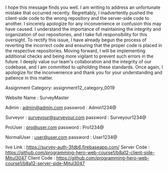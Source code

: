 I hope this message finds you well. I am writing to address an unfortunate mistake that occurred recently. Regrettably, I inadvertently pushed the client-side code to the wrong repository and the server-side code to another.
I sincerely apologize for any inconvenience or confusion this may have caused. I understand the importance of maintaining the integrity and organization of our repositories, and I take full responsibility for this oversight.
To rectify this issue, I have already begun the process of reverting the incorrect code and ensuring that the proper code is placed in the respective repositories.
Moving forward, I will be implementing additional checks and being more vigilant to prevent such errors in the future. I deeply value our team's collaboration and the integrity of our codebase, and I am committed to upholding these standards.
Once again, I apologize for the inconvenience and thank you for your understanding and patience in this matter.

Assignment Category: assignment12_category_0019

Website Name : SurveyMaster

Admin    :  admin@admin.com
passwrod :  Admin1234@

Surveyor :  surveyour@surveyour.com
password :  Surveyour1234@

ProUser  :  pro@user.com
password :  Pro1234@ 

NormalUser : user@user.com
password   : User1234@

live Link   : https://survey-auth-3fdb6.firebaseapp.com/
Server Code : https://github.com/programming-hero-web-course1/b8a12-client-side-Mitul3047
Client Code : https://github.com/programming-hero-web-course1/b8a12-server-side-Mitul3047